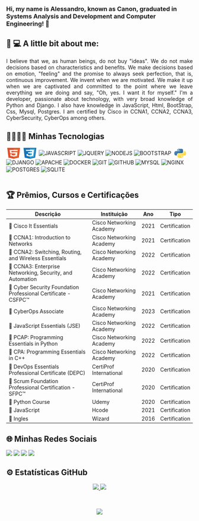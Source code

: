 <div align="left">
     <title>Date and Time</title>
        <SCRIPT LANGUAGE="JAVASCRIPT" >
            var now = new Date();
            var mName = now.getMonth() +1 ;
            var dName = now.getDay() +1;
            var dayNr = now.getDate();
            var yearNr=now.getYear();
            if(dName==1) {Day = "Domingo";}
            if(dName==2) {Day = "Segunda-feira";}
            if(dName==3) {Day = "Terça-feira";}
            if(dName==4) {Day = "Quarta-feira";}
            if(dName==5) {Day = "Quinta-feira";}
            if(dName==6) {Day = "Sexta-feira";}
            if(dName==7) {Day = "Sábado";}
            if(mName==1){Month = "Janeiro";}
            if(mName==2){Month = "Fevereiro";}
            if(mName==3){Month = "Março";}
            if(mName==4){Month = "Abril";}
            if(mName==5){Month = "Maio";}
            if(mName==6){Month = "Junho";}
            if(mName==7){Month = "Julho";}
            if(mName==8){Month = "Agosto";}
            if(mName==9){Month = "Setembro";}
            if(mName==10){Month = "Outubro";}
            if(mName==11){Month = "Novembro";}
            if(mName==12){Month = "Dezembro";}
            if(yearNr < 2000) {Year = 1900 + yearNr;}
            else {Year = yearNr;}
            var todaysDate =(" " + Day + ", " + dayNr + " de " + Month + " de " + Year);
            document.write('  '+todaysDate);        
            <SPAN ID="Clock">00:00:00</SPAN> 
            var Elem = document.getElementById("Clock");
            function Horario(){ 
            var Hoje = new Date(); 
            var Horas = Hoje.getHours(); 
            if(Horas < 10){ 
                Horas = "0"+Horas; 
            } 
            var Minutos = Hoje.getMinutes(); 
            if(Minutos < 10){ 
                Minutos = "0"+Minutos; 
            } 
            var Segundos = Hoje.getSeconds(); 
            if(Segundos < 10){ 
                Segundos = "0"+Segundos; 
            } 
            Elem.innerHTML = Horas+":"+Minutos+":"+Segundos; 
            } 
            window.setInterval("Horario()",1000);
        </SCRIPT>                               
</div>
          
### Hi, my name is Alessandro, known as Canon, graduated in Systems Analysis and Development and Computer Engineering! 👋

## 🐒 💻 A little bit about me:

<div align="justify">
  <p>
    I believe that we, as human beings, do not buy "ideas". We do not make decisions based on characteristics and benefits. We make decisions based on emotion, "feeling" and the promise to always seek    
    perfection, that is, continuous improvement. We invent when we are motivated. We make it up when we are captivated and committed to the point where we leave everything we are doing and say,
    "Oh, yes. I want it for myself." I'm a developer, passionate about technology, with very broad knowledge of Python and Django. I also have knowledge in JavaScript, Html, BootStrap, Css, Mysql, 
    Postgres. I am certified by Cisco in CCNA1, CCNA2, CCNA3, CyberSecurity, CyberOps among others.
  </p>
</div>

## 👨🏽‍💻🚀 Minhas Tecnologias  
  
<div style="display: inline_block">  
  <img align="center" alt="HTML" height="30" width="40" src="https://raw.githubusercontent.com/devicons/devicon/master/icons/html5/html5-original.svg">
  <img align="center" alt="CSS" height="30" width="40" src="https://raw.githubusercontent.com/devicons/devicon/master/icons/css3/css3-original.svg">
  <img align="center" alt="JAVASCRIPT" height="30" width="40" src="https://cdn.jsdelivr.net/gh/devicons/devicon/icons/javascript/javascript-original.svg" />
  <img align="center" alt="JQUERY" height="30" width="40" src="https://cdn.jsdelivr.net/gh/devicons/devicon/icons/jquery/jquery-original.svg" />
  <img align="center" alt="NODEJS" height="30" width="40" src="https://cdn.jsdelivr.net/gh/devicons/devicon/icons/nodejs/nodejs-original.svg" />
  <img align="center" alt="BOOTSTRAP" height="30" width="40" src="https://cdn.jsdelivr.net/gh/devicons/devicon/icons/bootstrap/bootstrap-plain-wordmark.svg" />  
  <img align="center" alt="PYTHON" height="30" width="40" src="https://raw.githubusercontent.com/devicons/devicon/master/icons/python/python-original.svg">
  <img align="center" alt="DJANGO" height="30" width="40" src="https://cdn.jsdelivr.net/gh/devicons/devicon/icons/django/django-plain.svg" />
  <img align="center" alt="APACHE" height="30" width="40" src="https://cdn.jsdelivr.net/gh/devicons/devicon/icons/apache/apache-original.svg" />
  <img align="center" alt="DOCKER" height="30" width="40" src="https://cdn.jsdelivr.net/gh/devicons/devicon/icons/docker/docker-original.svg" />
  <img align="center" alt="GIT" height="30" width="40" src="https://cdn.jsdelivr.net/gh/devicons/devicon/icons/git/git-original.svg" />
  <img align="center" alt="GITHUB" height="30" width="40" src="https://cdn.jsdelivr.net/gh/devicons/devicon/icons/github/github-original.svg" />
  <img align="center" alt="MYSQL" height="30" width="40" src="https://cdn.jsdelivr.net/gh/devicons/devicon/icons/mysql/mysql-original.svg" />
  <img align="center" alt="NGINX" height="30" width="40" src="https://cdn.jsdelivr.net/gh/devicons/devicon/icons/nginx/nginx-original.svg" />
  <img align="center" alt="POSTGRES" height="30" width="40" src="https://cdn.jsdelivr.net/gh/devicons/devicon/icons/postgresql/postgresql-original.svg" />
  <img align="center" alt="SQLITE" height="30" width="40" src="https://cdn.jsdelivr.net/gh/devicons/devicon/icons/sqlite/sqlite-original.svg" />  
</div><br>

## 🏆 Prêmios, Cursos e Certificações

Descrição   | Instituição   | Ano | Tipo
--------- | --------- | ------ | ------
🏅 Cisco It Essentials | Cisco Networking Academy | 2021 | Certification
🏅 CCNA1: Introduction to Networks | Cisco Networking Academy | 2021 | Certification
🏅 CCNA2: Switching, Routing, and Wireless Essentials | Cisco Networking Academy | 2022 | Certification
🏅 CCNA3: Enterprise Networking, Security, and Automation | Cisco Networking Academy | 2022 | Certification
🏅 Cyber Security Foundation Professional Certificate - CSFPC™ | Cisco Networking Academy | 2021 | Certification
🏅 CyberOps Associate | Cisco Networking Academy | 2023 | Certification
🏅 JavaScript Essentials (JSE) | Cisco Networking Academy | 2022 | Certification
🏅 PCAP: Programming Essentials in Python | Cisco Networking Academy | 2022 | Certification
🏅 CPA: Programming Essentials in C++ | Cisco Networking Academy | 2022 | Certification
🏅 DevOps Essentials Professional Certificate (DEPC) | CertiProf International | 2020 | Certification
🏅 Scrum Foundation Professional Certification - SFPC™ | CertiProf International | 2020 | Certification
🏅 Python Course | Udemy | 2020 | Certification
🏅 JavaScript | Hcode | 2021 | Certification
🏅 Ingles | Wizard | 2016 | Certification

## 🌐 Minhas Redes Sociais
  
<div> 
  <a href="https://www.youtube.com/channel/UCJU_1OmkQXrM4fExi3WJT7w" target="_blank"><img src="https://img.shields.io/badge/YouTube-FF0000?style=for-the-badge&logo=youtube&logoColor=white"     
  target="_blank"></a>
  <a href="https://www.instagram.com/canonpendragonn/" target="_blank"><img src="https://img.shields.io/badge/-Instagram-%23E4405F?style=for-the-badge&logo=instagram&logoColor=white" 
  target="_blank"></a>
  <a href="https://www.linkedin.com/in/alessandro-oliveira-canon-a9099a66" target="_blank"><img src="https://img.shields.io/badge/-LinkedIn-%230077B5?style=for-the-badge&logo=linkedin&logoColor=white" 
  target="_blank"></a> 
  <a href = "mailto:developercanon@gmail.com" target="_blank"><img src="https://img.shields.io/badge/-Gmail-%23333?style=for-the-badge&logo=gmail&logoColor=white" target="_blank"></a>
</div>

## ⚙️ Estatísticas GitHub

<div align="center">
  <a href="https://github.com/CanonVortigen">
  <img height="170em" src="https://github-readme-stats.vercel.app/api?username=CanonVortigen&show_icons=true&theme=dark&include_all_commits=true&count_private=true"/>
  <img height="170em" src="https://github-readme-stats.vercel.app/api/top-langs/?username=CanonVortigen&layout=compact&langs_count=7&theme=dark"/>
</div>
<br><br>    
<div align="center">
<p align="center">   <img alingn="center" src="https://profile-counter.glitch.me/CanonVortigen/count.svg" /></p>
</div>



